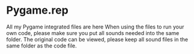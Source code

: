 # Pygame.rep
All my Pygame integrated files are here
When using the files to run your own code, please make sure you put all sounds needed into the same folder.
The original code can be viewed, please keep all sound files in the same folder as the code file.
